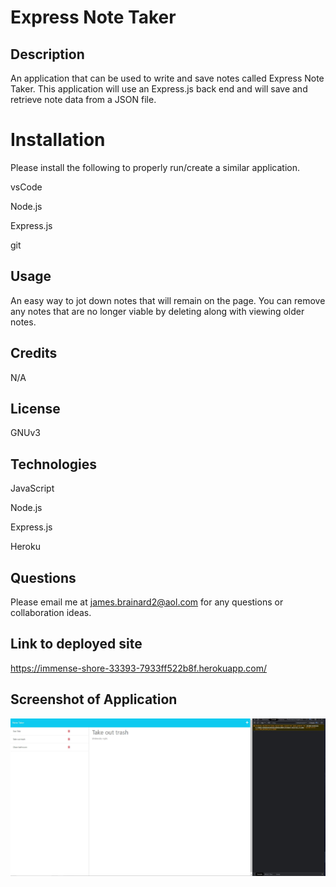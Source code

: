# Express Note Taker 

## Description

An application that can be used to write and save notes called Express Note Taker. This application will use an Express.js back end and will save and retrieve note data from a JSON file.

# Installation

Please install the following to properly run/create a similar application.

vsCode

Node.js

Express.js

git

## Usage

An easy way to jot down notes that will remain on the page. You can remove any notes that are no longer viable by deleting along with viewing older notes. 

## Credits

N/A

## License

GNUv3

## Technologies

JavaScript

Node.js

Express.js

Heroku

## Questions

Please email me at james.brainard2@aol.com for any questions or collaboration ideas.

## Link to deployed site

https://immense-shore-33393-7933ff522b8f.herokuapp.com/

## Screenshot of Application

![Application Screenshot](challenge-11-scs.JPG)